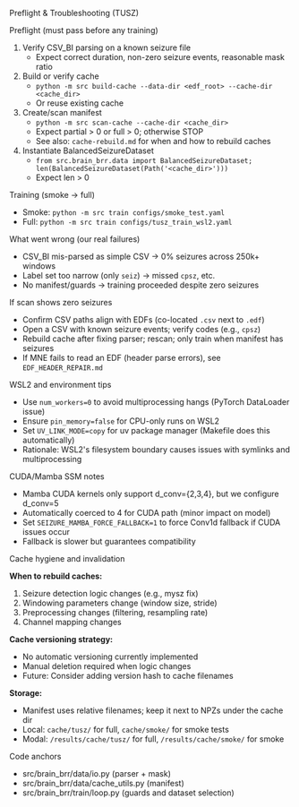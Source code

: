 Preflight & Troubleshooting (TUSZ)

Preflight (must pass before any training)

1) Verify CSV_BI parsing on a known seizure file
   - Expect correct duration, non-zero seizure events, reasonable mask ratio
2) Build or verify cache
   - `python -m src build-cache --data-dir <edf_root> --cache-dir <cache_dir>`
   - Or reuse existing cache
3) Create/scan manifest
   - `python -m src scan-cache --cache-dir <cache_dir>`
   - Expect partial > 0 or full > 0; otherwise STOP
   - See also: `cache-rebuild.md` for when and how to rebuild caches
4) Instantiate BalancedSeizureDataset
   - `from src.brain_brr.data import BalancedSeizureDataset; len(BalancedSeizureDataset(Path('<cache_dir>')))`
   - Expect len > 0

Training (smoke → full)

- Smoke: `python -m src train configs/smoke_test.yaml`
- Full: `python -m src train configs/tusz_train_wsl2.yaml`

What went wrong (our real failures)

- CSV_BI mis-parsed as simple CSV → 0% seizures across 250k+ windows
- Label set too narrow (only `seiz`) → missed `cpsz`, etc.
- No manifest/guards → training proceeded despite zero seizures

If scan shows zero seizures

- Confirm CSV paths align with EDFs (co-located `.csv` next to `.edf`)
- Open a CSV with known seizure events; verify codes (e.g., `cpsz`)
- Rebuild cache after fixing parser; rescan; only train when manifest has seizures
- If MNE fails to read an EDF (header parse errors), see `EDF_HEADER_REPAIR.md`

WSL2 and environment tips

- Use `num_workers=0` to avoid multiprocessing hangs (PyTorch DataLoader issue)
- Ensure `pin_memory=false` for CPU-only runs on WSL2
- Set `UV_LINK_MODE=copy` for uv package manager (Makefile does this automatically)
- Rationale: WSL2's filesystem boundary causes issues with symlinks and multiprocessing

CUDA/Mamba SSM notes

- Mamba CUDA kernels only support d_conv={2,3,4}, but we configure d_conv=5
- Automatically coerced to 4 for CUDA path (minor impact on model)
- Set `SEIZURE_MAMBA_FORCE_FALLBACK=1` to force Conv1d fallback if CUDA issues occur
- Fallback is slower but guarantees compatibility

Cache hygiene and invalidation

**When to rebuild caches:**
1. Seizure detection logic changes (e.g., mysz fix)
2. Windowing parameters change (window size, stride)
3. Preprocessing changes (filtering, resampling rate)
4. Channel mapping changes

**Cache versioning strategy:**
- No automatic versioning currently implemented
- Manual deletion required when logic changes
- Future: Consider adding version hash to cache filenames

**Storage:**
- Manifest uses relative filenames; keep it next to NPZs under the cache dir
- Local: `cache/tusz/` for full, `cache/smoke/` for smoke tests
- Modal: `/results/cache/tusz/` for full, `/results/cache/smoke/` for smoke

Code anchors

- src/brain_brr/data/io.py (parser + mask)
- src/brain_brr/data/cache_utils.py (manifest)
- src/brain_brr/train/loop.py (guards and dataset selection)
